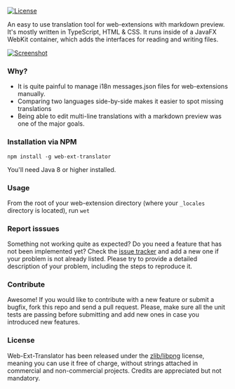 [![License](https://img.shields.io/badge/License-zlib/libpng-blue.svg)](https://github.com/Lusito/web-ext-translator/blob/master/LICENSE)

An easy to use translation tool for web-extensions with markdown preview.
It's mostly written in TypeScript, HTML & CSS. It runs inside of a JavaFX WebKit container, which adds the interfaces for reading and writing files.

[![Screenshot](https://raw.githubusercontent.com/Lusito/web-ext-translator/master/screenshot.png)](https://raw.githubusercontent.com/Lusito/web-ext-translator/master/todo.md)

### Why?

- It is quite painful to manage i18n messages.json files for web-extensions manually.
- Comparing two languages side-by-side makes it easier to spot missing translations
- Being able to edit multi-line translations with a markdown preview was one of the major goals.

### Installation via NPM

```npm install -g web-ext-translator```

You'll need Java 8 or higher installed.

### Usage

From the root of your web-extension directory (where your `_locales` directory is located), run `wet`

### Report isssues

Something not working quite as expected? Do you need a feature that has not been implemented yet? Check the [issue tracker](https://github.com/Lusito/web-ext-translator/issues) and add a new one if your problem is not already listed. Please try to provide a detailed description of your problem, including the steps to reproduce it.

### Contribute

Awesome! If you would like to contribute with a new feature or submit a bugfix, fork this repo and send a pull request. Please, make sure all the unit tests are passing before submitting and add new ones in case you introduced new features.

### License

Web-Ext-Translator has been released under the [zlib/libpng](https://github.com/Lusito/web-ext-translator/blob/master/LICENSE) license, meaning you
can use it free of charge, without strings attached in commercial and non-commercial projects. Credits are appreciated but not mandatory.
